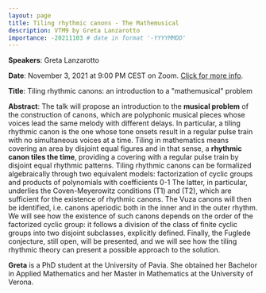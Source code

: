 ```yaml
---
layout: page
title: Tiling rhythmic canons - The Mathemusical
description: VTM9 by Greta Lanzarotto
importance: -20211103 # date in format '-YYYYMMDD'
---
```


**Speakers**: Greta Lanzarotto

**Date**: November 3, 2021 at 9:00 PM CEST on Zoom. [Click for more info](https://www.di.univr.it/?ent=seminario&id=5459&idC=163&lang=it).

**Title**: Tiling rhythmic canons: an introduction to a "mathemusical" problem

**Abstract**: The talk will propose an introduction to the **musical problem** of the construction of canons, which are polyphonic musical pieces whose voices lead the same melody with different delays. In particular, a tiling rhythmic canon is the one whose tone onsets result in a regular pulse train with no simultaneous voices at a time. Tiling in mathematics means covering an area by disjoint equal figures and in that sense, a **rhythmic canon tiles the time**, providing a covering with a regular pulse train by disjoint equal rhythmic patterns.
Tiling rhythmic canons can be formalized algebraically through two equivalent models: factorization of cyclic groups and products of polynomials with coefficients 0-1 The latter, in particular, underlies the Coven-Meyerowitz conditions (T1) and (T2), which are sufficient for the existence of rhythmic canons. The Vuza canons will then be identified, i.e. canons aperiodic both in the inner and in the outer rhythm. We will see how the existence of such canons depends on the order of the factorized cyclic group: it follows a division of the class of finite cyclic groups into two disjoint subclasses, explicitly defined.
Finally, the Fuglede conjecture, still open, will be presented, and we will see how the tiling rhythmic theory can present a possible approach to the solution.

**Greta** is a PhD student at the University of Pavia. She obtained her Bachelor in Applied Mathematics and her Master in Mathematics at the University of Verona.


